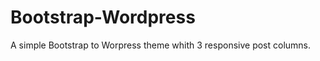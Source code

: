 Bootstrap-Wordpress
===================

A simple Bootstrap to Worpress theme whith 3 responsive post columns.
